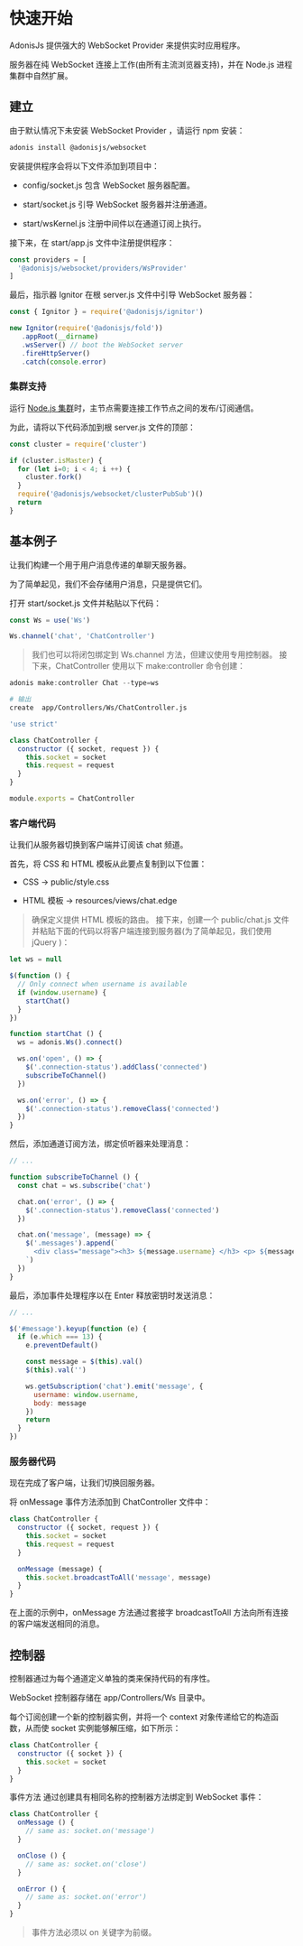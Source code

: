 # 快速开始
 AdonisJs 提供强大的 WebSocket Provider 来提供实时应用程序。

服务器在纯 WebSocket 连接上工作(由所有主流浏览器支持)，并在 Node.js 进程集群中自然扩展。

## 建立
由于默认情况下未安装 WebSocket Provider ，请运行 npm 安装：
```bash
adonis install @adonisjs/websocket
```
安装提供程序会将以下文件添加到项目中：

- config/socket.js 包含 WebSocket 服务器配置。

- start/socket.js 引导 WebSocket 服务器并注册通道。

- start/wsKernel.js 注册中间件以在通道订阅上执行。

接下来，在 start/app.js 文件中注册提供程序：
```javascript
const providers = [
  '@adonisjs/websocket/providers/WsProvider'
]
```
最后，指示器 Ignitor 在根 server.js 文件中引导 WebSocket 服务器：
```javascript
const { Ignitor } = require('@adonisjs/ignitor')

new Ignitor(require('@adonisjs/fold'))
   .appRoot(__dirname)
   .wsServer() // boot the WebSocket server
   .fireHttpServer()
   .catch(console.error)
  ```
### 集群支持
运行 [Node.js 集群](https://nodejs.org/api/cluster.html)时，主节点需要连接工作节点之间的发布/订阅通信。

为此，请将以下代码添加到根 server.js 文件的顶部：
```javascript
const cluster = require('cluster')

if (cluster.isMaster) {
  for (let i=0; i < 4; i ++) {
    cluster.fork()
  }
  require('@adonisjs/websocket/clusterPubSub')()
  return
}
```
## 基本例子
让我们构建一个用于用户消息传递的单聊天服务器。

为了简单起见，我们不会存储用户消息，只是提供它们。

打开 start/socket.js 文件并粘贴以下代码：
```javascript
const Ws = use('Ws')

Ws.channel('chat', 'ChatController')
```
> 我们也可以将闭包绑定到 Ws.channel 方法，但建议使用专用控制器。
接下来，ChatController 使用以下 make:controller 命令创建：
```javascript
adonis make:controller Chat --type=ws
```
```bash
# 输出
create  app/Controllers/Ws/ChatController.js
```
```javascript
'use strict'

class ChatController {
  constructor ({ socket, request }) {
    this.socket = socket
    this.request = request
  }
}

module.exports = ChatController
```
### 客户端代码
让我们从服务器切换到客户端并订阅该 chat 频道。

首先，将 CSS 和 HTML 模板从此要点复制到以下位置：

- CSS → public/style.css

- HTML 模板 → resources/views/chat.edge

> 确保定义提供 HTML 模板的路由。
接下来，创建一个 public/chat.js 文件并粘贴下面的代码以将客户端连接到服务器(为了简单起见，我们使用 jQuery )：
```javascript
let ws = null

$(function () {
  // Only connect when username is available
  if (window.username) {
    startChat()
  }
})

function startChat () {
  ws = adonis.Ws().connect()

  ws.on('open', () => {
    $('.connection-status').addClass('connected')
    subscribeToChannel()
  })

  ws.on('error', () => {
    $('.connection-status').removeClass('connected')
  })
}
```
然后，添加通道订阅方法，绑定侦听器来处理消息：
```javascript
// ...

function subscribeToChannel () {
  const chat = ws.subscribe('chat')

  chat.on('error', () => {
    $('.connection-status').removeClass('connected')
  })

  chat.on('message', (message) => {
    $('.messages').append(`
      <div class="message"><h3> ${message.username} </h3> <p> ${message.body} </p> </div>
    `)
  })
}
```
最后，添加事件处理程序以在 Enter 释放密钥时发送消息：
```javascript
// ...

$('#message').keyup(function (e) {
  if (e.which === 13) {
    e.preventDefault()

    const message = $(this).val()
    $(this).val('')

    ws.getSubscription('chat').emit('message', {
      username: window.username,
      body: message
    })
    return
  }
})
```
### 服务器代码
现在完成了客户端，让我们切换回服务器。

将 onMessage 事件方法添加到 ChatController 文件中：
```javascript
class ChatController {
  constructor ({ socket, request }) {
    this.socket = socket
    this.request = request
  }

  onMessage (message) {
    this.socket.broadcastToAll('message', message)
  }
}
```
在上面的示例中，onMessage 方法通过套接字 broadcastToAll 方法向所有连接的客户端发送相同的消息。

## 控制器
控制器通过为每个通道定义单独的类来保持代码的有序性。

WebSocket 控制器存储在 app/Controllers/Ws 目录中。

每个订阅创建一个新的控制器实例，并将一个 context 对象传递给它的构造函数，从而使 socket 实例能够解压缩，如下所示：
```javascript
class ChatController {
  constructor ({ socket }) {
    this.socket = socket
  }
}
```
事件方法
通过创建具有相同名称的控制器方法绑定到 WebSocket 事件：
```javascript
class ChatController {
  onMessage () {
    // same as: socket.on('message')
  }

  onClose () {
    // same as: socket.on('close')
  }

  onError () {
    // same as: socket.on('error')
  }
}
```
> 事件方法必须以 on 关键字为前缀。

